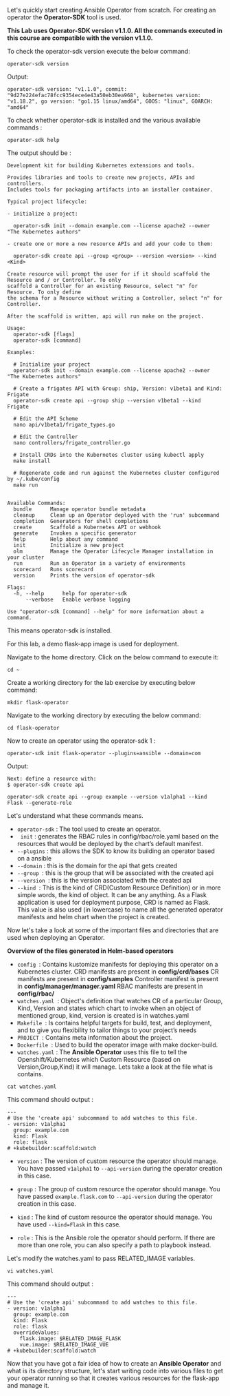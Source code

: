 Let's quickly start creating Ansible Operator from scratch. For creating an operator the **Operator-SDK** tool is used.

**This Lab uses Operator-SDK version v1.1.0. All the commands executed in this course are compatible with the version v1.1.0.**


To check the operator-sdk version execute the below command:

```execute
operator-sdk version
```

Output:

```output
operator-sdk version: "v1.1.0", commit: "9d27e224efac78fcc9354ece4e43a50eb30ea968", kubernetes version: "v1.18.2", go version: "go1.15 linux/amd64", GOOS: "linux", GOARCH: "amd64"
```

To check whether operator-sdk is installed and the various available commands :
```execute
operator-sdk help
```

The output should be :
```
Development kit for building Kubernetes extensions and tools.

Provides libraries and tools to create new projects, APIs and controllers.
Includes tools for packaging artifacts into an installer container.

Typical project lifecycle:

- initialize a project:

  operator-sdk init --domain example.com --license apache2 --owner "The Kubernetes authors"

- create one or more a new resource APIs and add your code to them:

  operator-sdk create api --group <group> --version <version> --kind <Kind>

Create resource will prompt the user for if it should scaffold the Resource and / or Controller. To only
scaffold a Controller for an existing Resource, select "n" for Resource. To only define
the schema for a Resource without writing a Controller, select "n" for Controller.

After the scaffold is written, api will run make on the project.

Usage:
  operator-sdk [flags]
  operator-sdk [command]

Examples:

  # Initialize your project
  operator-sdk init --domain example.com --license apache2 --owner "The Kubernetes authors"

  # Create a frigates API with Group: ship, Version: v1beta1 and Kind: Frigate
  operator-sdk create api --group ship --version v1beta1 --kind Frigate

  # Edit the API Scheme
  nano api/v1beta1/frigate_types.go

  # Edit the Controller
  nano controllers/frigate_controller.go

  # Install CRDs into the Kubernetes cluster using kubectl apply
  make install

  # Regenerate code and run against the Kubernetes cluster configured by ~/.kube/config
  make run


Available Commands:
  bundle      Manage operator bundle metadata
  cleanup     Clean up an Operator deployed with the 'run' subcommand
  completion  Generators for shell completions
  create      Scaffold a Kubernetes API or webhook
  generate    Invokes a specific generator
  help        Help about any command
  init        Initialize a new project
  olm         Manage the Operator Lifecycle Manager installation in your cluster
  run         Run an Operator in a variety of environments
  scorecard   Runs scorecard
  version     Prints the version of operator-sdk

Flags:
  -h, --help      help for operator-sdk
      --verbose   Enable verbose logging

Use "operator-sdk [command] --help" for more information about a command.

```
This means operator-sdk is installed.

For this lab, a demo flask-app image is used for deployment.

Navigate to the home directory. Click on the below command to execute it:

```execute
cd ~
```

Create a working directory for the lab exercise by executing below command:

```execute
mkdir flask-operator
```

Navigate to the working directory by executing the below command:

```execute
cd flask-operator
```

Now to create an operator using the operator-sdk 1 :
```execute
operator-sdk init flask-operator --plugins=ansible --domain=com
```
Output:
```
Next: define a resource with:
$ operator-sdk create api
```
```execute
operator-sdk create api --group example --version v1alpha1 --kind Flask --generate-role
```

Let's understand what these commands means.

* `operator-sdk` : The tool used to create an operator.
* ` init` :  generates the RBAC rules in config/rbac/role.yaml based on the resources that would be deployed by the chart’s default manifest.
* `--plugins` : this allows the SDK to know its building an operator based on a ansible
* `--domain` : this is the domain for the api that gets created 
* `--group `: this is the group that will be associated with the created api
* `--version `: this is the version associated with the created api
* `--kind `: This is the kind of CRD(Custom Resource Definition) or in more simple words, the kind of object. It can be any anything. As a Flask application is used for deployment purpose, CRD is named as Flask. This value is also used (in lowercase) to name all the generated operator manifests and helm chart when the project is created.


Now let's take a look at some of the important files and directories that are used when deploying an Operator.

**Overview of the files generated in Helm-based operators**

* `config `: Contains kustomize manifests for deploying this operator on a Kubernetes cluster.
CRD manifests are present in **config/crd/bases**
CR manifests are present in **config/samples**
Controller manifest is present in **config/manager/manager.yaml**
RBAC manifests are present in **config/rbac/**
* `watches.yaml `: Object's definition that watches CR of a particular Group, Kind, Version and states which chart to invoke when an object of mentioned group, kind, version is created is in watches.yaml
* `Makefile `: Is contains helpful targets for build, test, and deployment, and to give you flexibility to tailor things to your project’s needs
* `PROJECT `: Contains meta information about the project.
* `Dockerfile `: Used to build the operator image with make docker-build.
* `watches.yaml` : The **Ansible Operator** uses this file to tell the Openshift/Kubernetes which Custom Resource (based on Version,Group,Kind) it will manage. Lets take a look at the file what is contains.
```execute
cat watches.yaml
```
This command should output :
```
---
# Use the 'create api' subcommand to add watches to this file.
- version: v1alpha1
  group: example.com
  kind: Flask
  role: flask
# +kubebuilder:scaffold:watch
```
* `version` : The version of custom resource the operator should manage. You have passed `v1alpha1` to `--api-version` during the operator creation in this case.

* `group` : The group of custom resource the operator should manage. You have passed `example.flask.com` to `--api-version` during the operator creation in this case.

* `kind` : The kind of custom resource the operator should manage. You have used `--kind=Flask` in this case.

* `role` : This is the Ansible role the operator should perform. If there are more than one role, you can also specify a path to playbook instead.

Let's modify the watches.yaml to pass RELATED_IMAGE variables.

```execute
vi watches.yaml
```
This command should output :
```
---
# Use the 'create api' subcommand to add watches to this file.
- version: v1alpha1
  group: example.com
  kind: Flask
  role: flask
  overrideValues:    
    flask.image: $RELATED_IMAGE_FLASK
    vue.image: $RELATED_IMAGE_VUE
# +kubebuilder:scaffold:watch
```


Now that you have got a fair idea of how to create an **Ansible Operator** and what is its directory structure, let's start writing code into various files to get your operator running so that it creates various resources for the flask-app and manage it.

